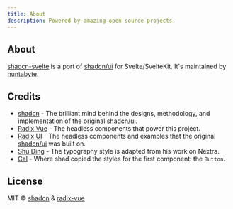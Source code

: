 ```yaml
---
title: About
description: Powered by amazing open source projects.
---
```


## About

[shadcn-svelte](https://shadcn-svelte.com) is a port of [shadcn/ui](https://ui.shadcn.com) for Svelte/SvelteKit. It's maintained by [huntabyte](https://twitter.com/huntabyte).

## Credits

- [shadcn](https://twitter.com/shadcn) - The brilliant mind behind the designs, methodology, and implementation of the original [shadcn/ui](https://ui.shadcn.com).
- [Radix Vue](https://radix-vue.com) - The headless components that power this project.
- [Radix UI](https://radix-ui.com) - The headless components and examples that the original [shadcn/ui](https://ui.shadcn.com) was built on.
- [Shu Ding](https://shud.in) - The typography style is adapted from his work on Nextra.
- [Cal](https://cal.com) - Where shad copied the styles for the first component: the `Button`.

## License

MIT © [shadcn](https://shadcn.com) & [radix-vue](https://github.com/radix-vue)